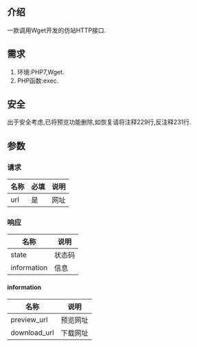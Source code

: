 ## 介绍
一款调用Wget开发的仿站HTTP接口.
## 需求
1. 环境:PHP7,Wget.
2. PHP函数:exec.
## 安全
出于安全考虑,已将预览功能删除,如恢复请将注释229行,反注释231行.
## 参数
### 请求
名称|必填|说明
---|---|---
url|是|网址
### 响应
名称|说明
---|---
state|状态码
information|信息
#### information
名称|说明
---|---
preview_url|预览网址
download_url|下载网址
